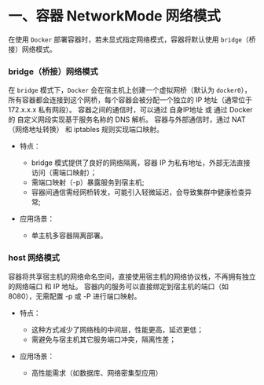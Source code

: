 # 一、容器 NetworkMode 网络模式

在使用 `Docker` 部署容器时，若未显式指定网络模式，容器将默认使用 `bridge`（桥接）网络模式。

### bridge（桥接）网络模式

在 `bridge` 模式下，`Docker` 会在宿主机上创建一个虚拟网桥（默认为 `docker0`），所有容器都会连接到这个网桥，每个容器会被分配一个独立的 IP 地址（通常位于 172.x.x.x 私有网段）。
容器之间的通信时，可以通过 自身IP地址  或 通过 Docker 的 自定义网段实现基于服务名称的 DNS 解析。
容器与外部通信时，通过 NAT（网络地址转换） 和 iptables 规则实现端口映射。

- 特点：
    - bridge 模式提供了良好的网络隔离，容器 IP 为私有地址，外部无法直接访问（需端口映射）；
    - 需端口映射（-p）暴露服务到宿主机;
    - 容器间通信需经网桥转发，可能引入轻微延迟，会导致集群中健康检查异常;

- 应用场景：
    - 单主机多容器隔离部署。

### host 网络模式
容器将共享宿主机的网络命名空间，直接使用宿主机的网络协议栈，不再拥有独立的网络端口 和 IP 地址。
容器内的服务可以直接绑定到宿主机的端口（如 8080），无需配置 -p 或 -P 进行端口映射。

- 特点：
    - 这种方式减少了网络栈的中间层，性能更高，延迟更低；
    - 需避免与宿主机其它服务端口冲突，隔离性差；

- 应用场景：
    - 高性能需求（如数据库、网络密集型应用）